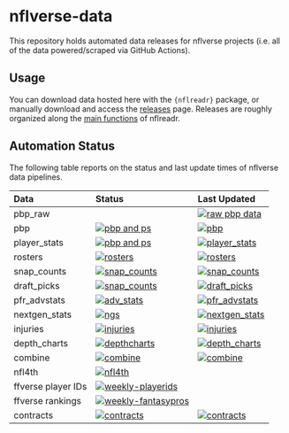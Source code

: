 
<!-- README.md is generated from README.Rmd. Please edit that file -->

# nflverse-data

<!-- badges: start -->
<!-- badges: end -->

This repository holds automated data releases for nflverse projects
(i.e. all of the data powered/scraped via GitHub Actions).

## Usage

You can download data hosted here with the `{nflreadr}` package, or
manually download and access the
[releases](https://github.com/nflverse/nflverse-data/releases) page.
Releases are roughly organized along the [main
functions](https://nflreadr.nflverse.com/reference/) of nflreadr.

## Automation Status

The following table reports on the status and last update times of
nflverse data pipelines.

| Data               | Status                                                                                                                                                         | Last Updated                                                                                                                                                                                                                                                                                              |
|:-------------------|:---------------------------------------------------------------------------------------------------------------------------------------------------------------|:----------------------------------------------------------------------------------------------------------------------------------------------------------------------------------------------------------------------------------------------------------------------------------------------------------|
| pbp_raw            | []()                                                                                                                                                           | [![raw pbp data](https://img.shields.io/github/last-commit/nflverse/nflfastR-raw?label=Raw%20PBP%20Updated&style=flat-square)]()                                                                                                                                                                          |
| pbp                | [![pbp and ps](https://img.shields.io/github/workflow/status/nflverse/nflfastR-data/update_current_season_pbp_and_stats?label=pbp_status&style=flat-square)]() | [![pbp](https://img.shields.io/badge/dynamic/json?color=blue&label=load_pbp&query=last_updated&style=flat-square&url=https://github.com/nflverse/nflverse-data/releases/download/pbp/timestamp.json)](https://github.com/nflverse/nflverse-data/releases/tag/pbp)                                         |
| player_stats       | [![pbp and ps](https://img.shields.io/github/workflow/status/nflverse/nflfastR-data/update_current_season_pbp_and_stats?label=ps_status&style=flat-square)]()  | [![player_stats](https://img.shields.io/badge/dynamic/json?color=blue&label=load_player_stats&query=last_updated&style=flat-square&url=https://github.com/nflverse/nflverse-data/releases/download/player_stats/timestamp.json)](https://github.com/nflverse/nflverse-data/releases/tag/player_stats)     |
| rosters            | [![rosters](https://img.shields.io/github/workflow/status/nflverse/nflfastR-roster/update_rosters?label=rosters_status&style=flat-square)]()                   | [![rosters](https://img.shields.io/badge/dynamic/json?color=blue&label=load_rosters&query=last_updated&style=flat-square&url=https://github.com/nflverse/nflverse-data/releases/download/rosters/timestamp.json)](https://github.com/nflverse/nflverse-data/releases/tag/rosters)                         |
| snap_counts        | [![snap_counts](https://img.shields.io/github/workflow/status/nflverse/pfr_scrapR/update_snap_counts?label=snaps_status&style=flat-square)]()                  | [![snap_counts](https://img.shields.io/badge/dynamic/json?color=blue&label=load_snap_counts&query=last_updated&style=flat-square&url=https://github.com/nflverse/nflverse-data/releases/download/snap_counts/timestamp.json)](https://github.com/nflverse/nflverse-data/releases/tag/snap_counts)         |
| draft_picks        | [![snap_counts](https://img.shields.io/github/workflow/status/nflverse/pfr_scrapR/update_draft_picks?label=draft_status&style=flat-square)]()                  | [![draft_picks](https://img.shields.io/badge/dynamic/json?color=blue&label=load_draft_picks&query=last_updated&style=flat-square&url=https://github.com/nflverse/nflverse-data/releases/download/draft_picks/timestamp.json)](https://github.com/nflverse/nflverse-data/releases/tag/draft_picks)         |
| pfr_advstats       | [![adv_stats](https://img.shields.io/github/workflow/status/nflverse/pfr_scrapR/update_adv_stats?label=advstats_status&style=flat-square)]()                   | [![pfr_advstats](https://img.shields.io/badge/dynamic/json?color=blue&label=load_pfr_advstats&query=last_updated&style=flat-square&url=https://github.com/nflverse/nflverse-data/releases/download/pfr_advstats/timestamp.json)](https://github.com/nflverse/nflverse-data/releases/tag/pfr_advstats)     |
| nextgen_stats      | [![ngs](https://img.shields.io/github/workflow/status/nflverse/ngs-data/update_ngs?label=ngs_status&style=flat-square)]()                                      | [![nextgen_stats](https://img.shields.io/badge/dynamic/json?color=blue&label=load_nextgen_stats&query=last_updated&style=flat-square&url=https://github.com/nflverse/nflverse-data/releases/download/nextgen_stats/timestamp.json)](https://github.com/nflverse/nflverse-data/releases/tag/nextgen_stats) |
| injuries           | [![injuries](https://img.shields.io/github/workflow/status/nflverse/nflfastR-roster/update-injuries?label=injuries_status&style=flat-square)]()                | [![injuries](https://img.shields.io/badge/dynamic/json?color=blue&label=load_injuries&query=last_updated&style=flat-square&url=https://github.com/nflverse/nflverse-data/releases/download/injuries/timestamp.json)](https://github.com/nflverse/nflverse-data/releases/tag/injuries)                     |
| depth_charts       | [![depthcharts](https://img.shields.io/github/workflow/status/nflverse/nflfastR-roster/Update-Depth-Charts?label=depth_charts_status&style=flat-square)]()     | [![depth_charts](https://img.shields.io/badge/dynamic/json?color=blue&label=load_depth_charts&query=last_updated&style=flat-square&url=https://github.com/nflverse/nflverse-data/releases/download/depth_charts/timestamp.json)](https://github.com/nflverse/nflverse-data/releases/tag/depth_charts)     |
| combine            | [![combine](https://img.shields.io/github/workflow/status/nflverse/pfr_scrapR/Update%20Combine%20Data?label=combine_status&style=flat-square)]()               | [![combine](https://img.shields.io/badge/dynamic/json?color=blue&label=load_combine&query=last_updated&style=flat-square&url=https://github.com/nflverse/nflverse-data/releases/download/combine/timestamp.json)](https://github.com/nflverse/nflverse-data/releases/tag/combine)                         |
| nfl4th             | [![nfl4th](https://img.shields.io/github/workflow/status/nflverse/nfl4th/update-computed-numbers?label=nfl4th_precompute&style=flat-square)]()                 |                                                                                                                                                                                                                                                                                                           |
| ffverse player IDs | [![weekly-playerids](https://img.shields.io/github/workflow/status/dynastyprocess/data/weekly-playerids?label=ff_playerids&style=flat-square)]()               |                                                                                                                                                                                                                                                                                                           |
| ffverse rankings   | [![weekly-fantasypros](https://img.shields.io/github/workflow/status/dynastyprocess/data/weekly-fantasypros?label=rankings&style=flat-square)]()               |                                                                                                                                                                                                                                                                                                           |
| contracts          | [![contracts](https://img.shields.io/github/workflow/status/nflverse/rotc/update_otc?label=contracts&style=flat-square)]()                                     | [![contracts](https://img.shields.io/badge/dynamic/json?color=blue&label=load_contracts&query=last_updated&style=flat-square&url=https://github.com/nflverse/nflverse-data/releases/download/contracts/timestamp.json)](https://github.com/nflverse/nflverse-data/releases/tag/contracts)                 |
